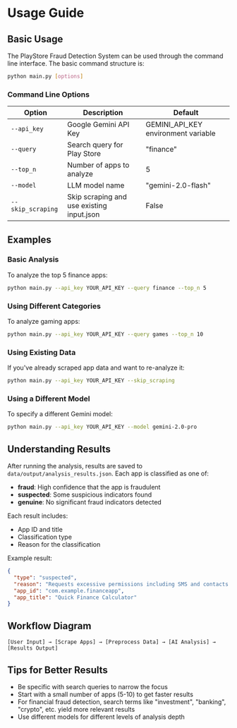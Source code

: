 # Usage Guide

## Basic Usage

The PlayStore Fraud Detection System can be used through the command line interface. The basic command structure is:

```bash
python main.py [options]
```

### Command Line Options

| Option | Description | Default |
|--------|-------------|---------|
| `--api_key` | Google Gemini API Key | GEMINI_API_KEY environment variable |
| `--query` | Search query for Play Store | "finance" |
| `--top_n` | Number of apps to analyze | 5 |
| `--model` | LLM model name | "gemini-2.0-flash" |
| `--skip_scraping` | Skip scraping and use existing input.json | False |

## Examples

### Basic Analysis

To analyze the top 5 finance apps:

```bash
python main.py --api_key YOUR_API_KEY --query finance --top_n 5
```

### Using Different Categories

To analyze gaming apps:

```bash
python main.py --api_key YOUR_API_KEY --query games --top_n 10
```

### Using Existing Data

If you've already scraped app data and want to re-analyze it:

```bash
python main.py --api_key YOUR_API_KEY --skip_scraping
```

### Using a Different Model

To specify a different Gemini model:

```bash
python main.py --api_key YOUR_API_KEY --model gemini-2.0-pro
```

## Understanding Results

After running the analysis, results are saved to `data/output/analysis_results.json`. Each app is classified as one of:

- **fraud**: High confidence that the app is fraudulent
- **suspected**: Some suspicious indicators found
- **genuine**: No significant fraud indicators detected

Each result includes:
- App ID and title
- Classification type
- Reason for the classification

Example result:
```json
{
  "type": "suspected",
  "reason": "Requests excessive permissions including SMS and contacts access for a simple finance calculator app",
  "app_id": "com.example.financeapp",
  "app_title": "Quick Finance Calculator"
}
```

## Workflow Diagram

```
[User Input] → [Scrape Apps] → [Preprocess Data] → [AI Analysis] → [Results Output]
```

## Tips for Better Results

- Be specific with search queries to narrow the focus
- Start with a small number of apps (5-10) to get faster results
- For financial fraud detection, search terms like "investment", "banking", "crypto", etc. yield more relevant results
- Use different models for different levels of analysis depth
